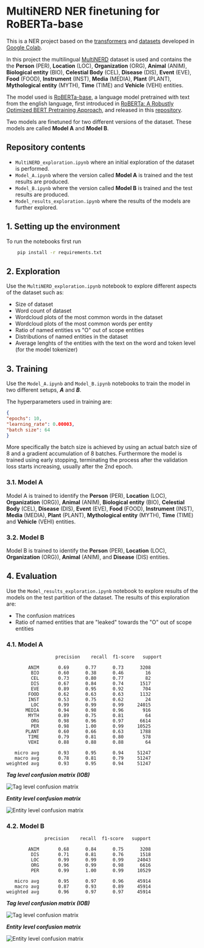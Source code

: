 # MultiNERD NER finetuning for RoBERTa-base

This is a NER project based on the [transformers](https://huggingface.co/docs/transformers/index) and [datasets](https://huggingface.co/docs/datasets/index) developed in [Google Colab](https://colab.google/). 

In this project the multilingual [MultiNERD](https://huggingface.co/datasets/Babelscape/multinerd?row=17) dataset is used and contains the the <b>Person</b> (PER), <b>Location</b> (LOC), <b>Organization</b> (ORG), <b>Animal</b> (ANIM), <b>Biological entity</b> (BIO), <b>Celestial Body</b> (CEL), <b>Disease</b> (DIS), <b>Event</b> (EVE), <b>Food</b> (FOOD), <b>Instrument</b> (INST), <b>Media</b> (MEDIA), <b>Plant</b> (PLANT), <b>Mythological entity</b> (MYTH), <b>Time</b> (TIME) and <b>Vehicle</b> (VEHI) entities. 

The model used is [RoBERTa-base](https://huggingface.co/roberta-base), a language model pretrained with text from the english language, first introduced in [RoBERTa: A Robustly Optimized BERT Pretraining Approach](https://arxiv.org/abs/1907.11692), and released in this [repository](https://github.com/facebookresearch/fairseq/tree/main/examples/roberta).

Two models are finetuned for two different versions of the dataset. These models are called <b>Model A</b> and <b>Model B</b>.

## Repository contents

* ```MultiNERD_exploration.ipynb``` where an initial exploration of the dataset is performed.
* ```Model_A.ipynb``` where the version called <b>Model A</b> is trained and the test results are produced.
* ```Model_B.ipynb``` where the version called <b>Model B</b> is trained and the test results are produced.
* ```Model_results_exploration.ipynb``` where the results of the models are further explored.

## 1. Setting up the environment

To run the notebooks first run

```bash
    pip install -r requirements.txt
```
## 2. Exploration
Use the ```MultiNERD_exploration.ipynb``` notebook to explore different aspects of the dataset such as:
* Size of dataset
* Word count of dataset
* Wordcloud plots of the most common words in the dataset
* Wordcloud plots of the most common words per entity
* Ratio of named entities vs "O" out of scope entities
* Distributions of named entities in the dataset
* Average lenghts of the entities with the text on the word and token level (for the model tokenizer)

## 3. Training
Use the ```Model_A.ipynb``` and ```Model_B.ipynb``` notebooks to train the model in two different setups, ***A*** and ***B***.

The hyperparameters used in training are:

```json
{
"epochs": 10,
"learning_rate": 0.00003,
"batch size": 64
}
```
More specifically the batch size is achieved by using an actual batch size of 8 and a gradient accumulation of 8 batches. Furthermore the model is trained using early stopping, terminating the process after the validation loss starts increasing, usually after the 2nd epoch.

### 3.1. Model A
Model A is trained to identify the <b>Person</b> (PER), <b>Location</b> (LOC), <b>Organization</b> (ORG}), <b>Animal</b> (ANIM), <b>Biological entity</b> (BIO), <b>Celestial Body</b> (CEL), <b>Disease</b> (DIS), <b>Event</b> (EVE), <b>Food</b> (FOOD), <b>Instrument</b> (INST), <b>Media</b> (MEDIA), <b>Plant</b> (PLANT), <b>Mythological entity</b> (MYTH), <b>Time</b> (TIME) and <b>Vehicle</b> (VEHI) entities.

### 3.2. Model B
Model B is trained to identify the <b>Person</b> (PER), <b>Location</b> (LOC), <b>Organization</b> (ORG}), <b>Animal</b> (ANIM), and <b>Disease</b> (DIS) entities.

## 4. Evaluation
Use the ```Model_results_exploration.ipynb``` notebook to explore results of the models on the test partition of the dataset. The results of this exploration are:
* The confusion matrices
* Ratio of named entities that are "leaked" towards the "O" out of scope entities

### 4.1. Model A

```text
                  precision    recall  f1-score   support

        ANIM       0.69      0.77      0.73      3208
         BIO       0.60      0.38      0.46        16
         CEL       0.73      0.80      0.77        82
         DIS       0.67      0.84      0.74      1517
         EVE       0.89      0.95      0.92       704
        FOOD       0.62      0.63      0.63      1132
        INST       0.53      0.75      0.62        24
         LOC       0.99      0.99      0.99     24015
       MEDIA       0.94      0.98      0.96       916
        MYTH       0.89      0.75      0.81        64
         ORG       0.98      0.96      0.97      6614
         PER       0.98      1.00      0.99     10525
       PLANT       0.60      0.66      0.63      1788
        TIME       0.79      0.81      0.80       578
        VEHI       0.88      0.88      0.88        64

   micro avg       0.93      0.95      0.94     51247
   macro avg       0.78      0.81      0.79     51247
weighted avg       0.93      0.95      0.94     51247
```

***Tag level confusion matrix (IOB)***

![Tag level confusion matrix](./Model_A/tag_level_confusion_matrix.png)

***Entity level confusion matrix***

![Entity level confusion matrix](./Model_A/entity_level_confusion_matrix.png)

### 4.2. Model B

```text
              precision    recall  f1-score   support

        ANIM       0.68      0.84      0.75      3208
         DIS       0.71      0.81      0.76      1518
         LOC       0.99      0.99      0.99     24043
         ORG       0.96      0.99      0.98      6616
         PER       0.99      1.00      0.99     10529

   micro avg       0.95      0.97      0.96     45914
   macro avg       0.87      0.93      0.89     45914
weighted avg       0.96      0.97      0.97     45914
```
***Tag level confusion matrix (IOB)***

![Tag level confusion matrix](./Model_B/tag_level_confusion_matrix.png)

***Entity level confusion matrix***

![Entity level confusion matrix](./Model_B/entity_level_confusion_matrix.png)

